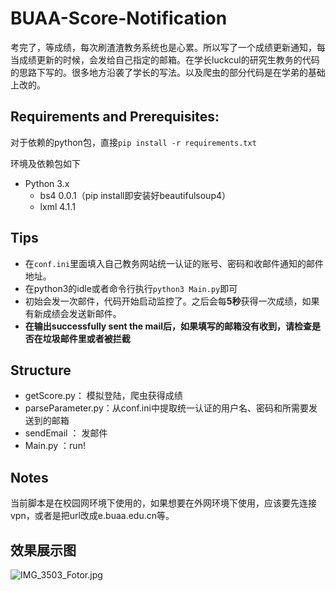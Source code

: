 # BUAA-Score-Notification

考完了，等成绩，每次刷渣渣教务系统也是心累。所以写了一个成绩更新通知，每当成绩更新的时候，会发给自己指定的邮箱。在学长luckcul的研究生教务的代码的思路下写的。很多地方沿袭了学长的写法。以及爬虫的部分代码是在学弟的基础上改的。



## Requirements and Prerequisites:

对于依赖的python包，直接`pip install -r requirements.txt`

环境及依赖包如下

* Python 3.x
  * bs4 0.0.1（pip install即安装好beautifulsoup4）
  * lxml 4.1.1

## Tips

* 在`conf.ini`里面填入自己教务网站统一认证的账号、密码和收邮件通知的邮件地址。
* 在python3的idle或者命令行执行`python3 Main.py`即可
* 初始会发一次邮件，代码开始启动监控了。之后会每**5秒**获得一次成绩，如果有新成绩会发送新邮件。
* **在输出successfully sent the mail后，如果填写的邮箱没有收到，请检查是否在垃圾邮件里或者被拦截**

## Structure

* getScore.py： 模拟登陆，爬虫获得成绩
* parseParameter.py：从conf.ini中提取统一认证的用户名、密码和所需要发送到的邮箱
* sendEmail ： 发邮件
* Main.py ：run!

## Notes

当前脚本是在校园网环境下使用的，如果想要在外网环境下使用，应该要先连接vpn，或者是把url改成e.buaa.edu.cn等。

## 效果展示图

![IMG_3503_Fotor.jpg](https://i.loli.net/2018/02/06/5a7885b4830df.jpg)








